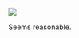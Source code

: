 ![](https://db-feed.s3.amazonaws.com/legacy/Screen_Shot_2018_05_31_at_6_17_08_PM-1527805069749.png)

Seems reasonable.
